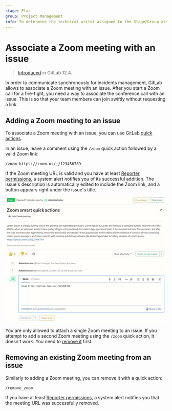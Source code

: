 ```yaml
---
stage: Plan
group: Project Management
info: To determine the technical writer assigned to the Stage/Group associated with this page, see https://about.gitlab.com/handbook/engineering/ux/technical-writing/#assignments
---
```


# Associate a Zoom meeting with an issue

> [Introduced](https://gitlab.com/gitlab-org/gitlab/-/merge_requests/16609) in GitLab 12.4.

In order to communicate synchronously for incidents management,
GitLab allows to associate a Zoom meeting with an issue.
After you start a Zoom call for a fire-fight, you need a way to
associate the conference call with an issue. This is so that your
team members can join swiftly without requesting a link.

## Adding a Zoom meeting to an issue

To associate a Zoom meeting with an issue, you can use GitLab
[quick actions](../quick_actions.md#quick-actions-for-issues-merge-requests-and-epics).

In an issue, leave a comment using the `/zoom` quick action followed by a valid Zoom link:

```shell
/zoom https://zoom.us/j/123456789
```

If the Zoom meeting URL is valid and you have at least [Reporter permissions](../../permissions.md),
a system alert notifies you of its successful addition.
The issue's description is automatically edited to include the Zoom link, and a button
appears right under the issue's title.

![Link Zoom Call in Issue](img/zoom-quickaction-button.png)

You are only allowed to attach a single Zoom meeting to an issue. If you attempt
to add a second Zoom meeting using the `/zoom` quick action, it doesn't work. You
need to [remove it](#removing-an-existing-zoom-meeting-from-an-issue) first.

## Removing an existing Zoom meeting from an issue

Similarly to adding a Zoom meeting, you can remove it with a quick action:

```shell
/remove_zoom
```

If you have at least [Reporter permissions](../../permissions.md),
a system alert notifies you that the meeting URL was successfully removed.
